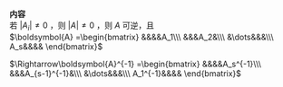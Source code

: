 **内容**  
若 $|A_i|\neq0$ ，则 $|A|\neq0$ ，则 $A$ 可逆，且  
 $\boldsymbol{A}  
=\begin{bmatrix}  
&&&&A_1\\\  
&&&A_2&\\\  
&\dots&&&\\\  
A_s&&&&  
\end{bmatrix}$  
  
 $\Rightarrow\boldsymbol{A}^{-1}  
=\begin{bmatrix}  
&&&&A_s^{-1}\\\  
&&&A_{s-1}^{-1}&\\\  
&\dots&&&\\\  
A_1^{-1}&&&&  
\end{bmatrix}$  
